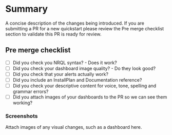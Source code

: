 # Summary

A concise description of the changes being introduced. If you are submitting a PR for a
new quickstart please review the Pre merge checklist section to validate this PR is ready for review.

<!-- DON'T DELETE THIS SECTION BELOW IF SUBMITTING A NEW QUICKSTART -->
## Pre merge checklist

<!-- This CHECKLIST SHOULD BE SUBMITTED FULLY COMPLETE WITH THE PR. IF NOT COMPLETE
THE PR REVIEW WILL BE DELAYED -->

-[ ] Did you check you NRQL syntax? - Does it work?
-[ ] Did you check your dashboard image quality? -  Do they look good?
-[ ] Did you check that your alerts actually work?
-[ ] Did you include an InstallPlan and Documentation reference?
-[ ] Did you check your descriptive content for voice, tone, spelling and grammar errors?
-[ ] Did you attach images of your dashboards to the PR so we can see them working?

### Screenshots

Attach images of any visual changes, such as a dashboard here.
